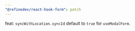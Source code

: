 ```yaml
---
"@refinedev/react-hook-form": patch
---
```


feat: `syncWithLocation.syncId` default to `true` for `useModalForm`.
